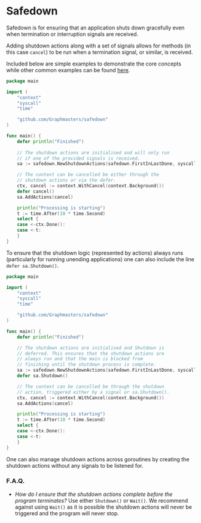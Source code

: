 # Safedown

Safedown is for ensuring that an application shuts down 
gracefully even when termination or interruption signals 
are received. 
 
Adding shutdown actions along with a set of signals allows 
for methods (in this case `cancel`) to be run when a 
termination signal, or similar, is received.

Included below are simple examples to demonstrate the core
concepts while other common examples can be found [here](common_examples.md). 

```go
package main

import (
	"context"
	"syscall"
	"time"

	"github.com/Graphmasters/safedown"
)

func main() {
    defer println("Finished")
    
    // The shutdown actions are initialised and will only run
    // if one of the provided signals is received.
    sa := safedown.NewShutdownActions(safedown.FirstInLastDone, syscall.SIGTERM, syscall.SIGINT)

    // The context can be cancelled be either through the 
    // shutdown actions or via the defer.
    ctx, cancel := context.WithCancel(context.Background())
    defer cancel()
    sa.AddActions(cancel)

    println("Processing is starting")
    t := time.After(10 * time.Second)
    select {
    case <-ctx.Done():
    case <-t:
    }
}
```

To ensure that the shutdown logic (represented by actions) 
always runs (particularly for running unending applications) 
one can also include the line `defer sa.Shutdown()`. 
```go
package main

import (
	"context"
	"syscall"
	"time"

	"github.com/Graphmasters/safedown"
)

func main() {
    defer println("Finished")

    // The shutdown actions are initialised and Shutdown is
    // deferred. This ensures that the shutdown actions are
    // always run and that the main is blocked from 
    // finishing until the shutdown process is complete.
    sa := safedown.NewShutdownActions(safedown.FirstInLastDone, syscall.SIGTERM, syscall.SIGINT)
    defer sa.Shutdown()

    // The context can be cancelled be through the shutdown
    // action, triggered either by a signal or sa.Shutdown().
    ctx, cancel := context.WithCancel(context.Background())
    sa.AddActions(cancel)

    println("Processing is starting")
    t := time.After(10 * time.Second)
    select {
    case <-ctx.Done():
    case <-t:
    }
}
```

One can also manage shutdown actions across goroutines by 
creating the shutdown actions without any signals to be 
listened for.

### F.A.Q.

- *How do I ensure that the shutdown actions complete before
the program terminates?* Use either `Shutdown()` or 
`Wait()`. We recommend against using `Wait()` as it is 
possible the shutdown actions will never be triggered and
the program will never stop.
